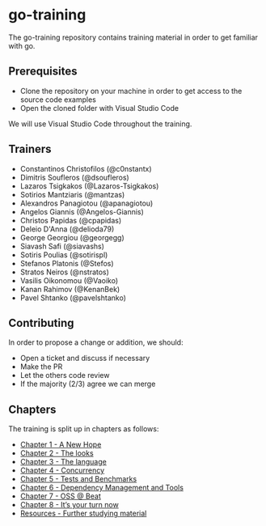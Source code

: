# go-training

The go-training repository contains training material in order to get familiar with go.

## Prerequisites

- Clone the repository on your machine in order to get access to the source code examples
- Open the cloned folder with Visual Studio Code

We will use Visual Studio Code throughout the training.

## Trainers

- Constantinos Christofilos (@c0nstantx)
- Dimitris Soufleros (@dsoufleros)
- Lazaros Tsigkakos (@Lazaros-Tsigkakos)
- Sotirios Mantziaris (@mantzas)
- Alexandros Panagiotou (@apanagiotou)
- Angelos Giannis (@Angelos-Giannis)
- Christos Papidas (@cpapidas)
- Deleio D'Anna (@delioda79)
- George Georgiou (@georgegg)
- Siavash Safi (@siavashs)
- Sotiris Poulias (@sotirispl)
- Stefanos Platonis (@Stefos)
- Stratos Neiros (@nstratos)
- Vasilis Oikonomou (@Vaoiko)
- Kanan Rahimov (@KenanBek)
- Pavel Shtanko (@pavelshtanko)

## Contributing

In order to propose a change or addition, we should:

- Open a ticket and discuss if necessary
- Make the PR
- Let the others code review
- If the majority (2/3) agree we can merge

## Chapters

The training is split up in chapters as follows:

- [Chapter 1 - A New Hope](chapter1/README.md)
- [Chapter 2 - The looks](chapter2/README.md)
- [Chapter 3 - The language](chapter3/README.md)
- [Chapter 4 - Concurrency](chapter4/README.md)
- [Chapter 5 - Tests and Benchmarks](chapter5/README.md)
- [Chapter 6 - Dependency Management and Tools](chapter6/README.md)
- [Chapter 7 - OSS @ Beat](chapter7/README.md)
- [Chapter 8 - It’s your turn now](chapter8/README.md)
- [Resources - Further studying material](resources/README.md)
